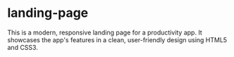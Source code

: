 # landing-page
This is a modern, responsive landing page for a productivity app. It showcases the app's features in a clean, user-friendly design using HTML5 and CSS3.
